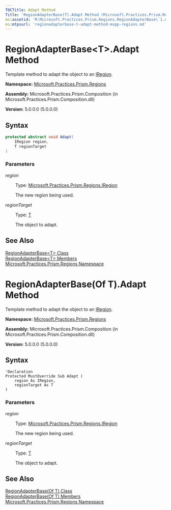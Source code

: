 ```yaml
---
TOCTitle: Adapt Method
Title: 'RegionAdapterBase(T).Adapt Method (Microsoft.Practices.Prism.Regions)'
ms:assetid: 'M:Microsoft.Practices.Prism.Regions.RegionAdapterBase\`1.Adapt(Microsoft.Practices.Prism.Regions.IRegion,\`0)'
ms:mtpsurl: 'regionadapterbase-t-adapt-method-mspp-regions.md'
---
```


# RegionAdapterBase&lt;T&gt;.Adapt Method

Template method to adapt the object to an [IRegion](/patterns-practices/reference/iregion-interface-mspp-regions).

**Namespace:** [Microsoft.Practices.Prism.Regions](/patterns-practices/reference/mspp-regions-namespace)

**Assembly:** Microsoft.Practices.Prism.Composition (in Microsoft.Practices.Prism.Composition.dll)

**Version:** 5.0.0.0 (5.0.0.0)

## Syntax

```C#
protected abstract void Adapt(
	IRegion region,
	T regionTarget
)
```

### Parameters

*region*

&nbsp;&nbsp;&nbsp;&nbsp;&nbsp;&nbsp;&nbsp;&nbsp;Type: [Microsoft.Practices.Prism.Regions.IRegion](/patterns-practices/reference/iregion-interface-mspp-regions)

&nbsp;&nbsp;&nbsp;&nbsp;&nbsp;&nbsp;&nbsp;&nbsp;The new region being used.

*regionTarget*

&nbsp;&nbsp;&nbsp;&nbsp;&nbsp;&nbsp;&nbsp;&nbsp;Type: [T](/patterns-practices/reference/regionadapterbase-t-class-mspp-regions)

&nbsp;&nbsp;&nbsp;&nbsp;&nbsp;&nbsp;&nbsp;&nbsp;The object to adapt.

## See Also

[RegionAdapterBase&lt;T&gt; Class](/patterns-practices/reference/regionadapterbase-t-class-mspp-regions)<br/>
[RegionAdapterBase&lt;T&gt; Members](/patterns-practices/reference/regionadapterbase-t-members-mspp-regions)<br/>
[Microsoft.Practices.Prism.Regions Namespace](/patterns-practices/reference/mspp-regions-namespace)<br/>

# RegionAdapterBase(Of T).Adapt Method

Template method to adapt the object to an [IRegion](/patterns-practices/reference/iregion-interface-mspp-regions).

**Namespace:** [Microsoft.Practices.Prism.Regions](/patterns-practices/reference/mspp-regions-namespace)

**Assembly:** Microsoft.Practices.Prism.Composition (in Microsoft.Practices.Prism.Composition.dll)

**Version:** 5.0.0.0 (5.0.0.0)

## Syntax

```VB
'Declaration
Protected MustOverride Sub Adapt ( 
	region As IRegion,
	regionTarget As T
)
```

### Parameters

*region*

&nbsp;&nbsp;&nbsp;&nbsp;&nbsp;&nbsp;&nbsp;&nbsp;Type: [Microsoft.Practices.Prism.Regions.IRegion](/patterns-practices/reference/iregion-interface-mspp-regions)

&nbsp;&nbsp;&nbsp;&nbsp;&nbsp;&nbsp;&nbsp;&nbsp;The new region being used.

*regionTarget*

&nbsp;&nbsp;&nbsp;&nbsp;&nbsp;&nbsp;&nbsp;&nbsp;Type: [T](/patterns-practices/reference/regionadapterbase-t-class-mspp-regions)

&nbsp;&nbsp;&nbsp;&nbsp;&nbsp;&nbsp;&nbsp;&nbsp;The object to adapt.

## See Also

[RegionAdapterBase(Of T) Class](/patterns-practices/reference/regionadapterbase-t-class-mspp-regions)<br/>
[RegionAdapterBase(Of T) Members](/patterns-practices/reference/regionadapterbase-t-members-mspp-regions)<br/>
[Microsoft.Practices.Prism.Regions Namespace](/patterns-practices/reference/mspp-regions-namespace)<br/>
